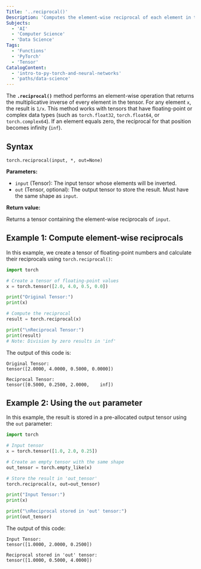 ```yaml
---
Title: '..reciprocal()'
Description: 'Computes the element-wise reciprocal of each element in the input tensor.'
Subjects:
  - 'AI'
  - 'Computer Science'
  - 'Data Science'
Tags: 
  - 'Functions'
  - 'PyTorch'
  - 'Tensor'
CatalogContent: 
  - 'intro-to-py-torch-and-neural-networks'
  - 'paths/data-science'
---
```


The **`.reciprocal()`** method performs an element-wise operation that returns the multiplicative inverse of every element in the tensor. For any element `x`, the result is `1/x`. This method works with tensors that have floating-point or complex data types (such as `torch.float32`, `torch.float64`, or `torch.complex64`). If an element equals zero, the reciprocal for that position becomes infinity (`inf`).

## Syntax

```pseudo
torch.reciprocal(input, *, out=None)
```

**Parameters:**

- `input` (Tensor): The input tensor whose elements will be inverted.
- `out` (Tensor, optional): The output tensor to store the result. Must have the same shape as `input`.

**Return value:**

Returns a tensor containing the element-wise reciprocals of `input`.

## Example 1: Compute element-wise reciprocals

In this example, we create a tensor of floating-point numbers and calculate their reciprocals using `torch.reciprocal()`:

```py
import torch

# Create a tensor of floating-point values
x = torch.tensor([2.0, 4.0, 0.5, 0.0])

print("Original Tensor:")
print(x)

# Compute the reciprocal
result = torch.reciprocal(x)

print("\nReciprocal Tensor:")
print(result)
# Note: Division by zero results in 'inf'
```

The output of this code is:

```shell
Original Tensor:
tensor([2.0000, 4.0000, 0.5000, 0.0000])

Reciprocal Tensor:
tensor([0.5000, 0.2500, 2.0000,    inf])
```

## Example 2: Using the `out` parameter

In this example, the result is stored in a pre-allocated output tensor using the `out` parameter:

```py
import torch

# Input tensor
x = torch.tensor([1.0, 2.0, 0.25])

# Create an empty tensor with the same shape
out_tensor = torch.empty_like(x)

# Store the result in 'out_tensor'
torch.reciprocal(x, out=out_tensor)

print("Input Tensor:")
print(x)

print("\nReciprocal stored in 'out' tensor:")
print(out_tensor)
```

The output of this code:

```shell
Input Tensor:
tensor([1.0000, 2.0000, 0.2500])

Reciprocal stored in 'out' tensor:
tensor([1.0000, 0.5000, 4.0000])
```
